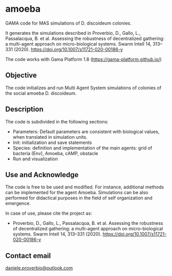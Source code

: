 # amoeba
GAMA code for MAS simulations of D. discoideum colonies.

It generates the simulations described in Proverbio, D., Gallo, L., Passalacqua, B. et al. Assessing the robustness of decentralized gathering: a multi-agent approach on micro-biological systems. Swarm Intell 14, 313–331 (2020). https://doi.org/10.1007/s11721-020-00186-y

The code works with Gama Platform 1.8 (https://gama-platform.github.io/)

## Objective

The code initializes and run Multi Agent System simulations of colonies of the social amoeba D. discoideum. 


## Description
The code is subdivided in the following sections:

* Parameters: Default parameters are consistent with biological values, when translated in simulation units.
* Init: initialization and save statements
* Species: definition and implementation of the main agents: grid of bacteria (Env), Amoeba, cAMP, obstacle
* Run and visualization

## Use and Acknowledge
The code is free to be used and modified. For instance, additional methods can be implemented for the agent Amoeba. Simulations can be also performed for didactical purposes in the field of self organization and emergence.

In case of use, please cite the project as:
* Proverbio, D., Gallo, L., Passalacqua, B. et al. Assessing the robustness of decentralized gathering: a multi-agent approach on micro-biological systems. Swarm Intell 14, 313–331 (2020). https://doi.org/10.1007/s11721-020-00186-y

## Contact email
daniele.proverbio@outlook.com
